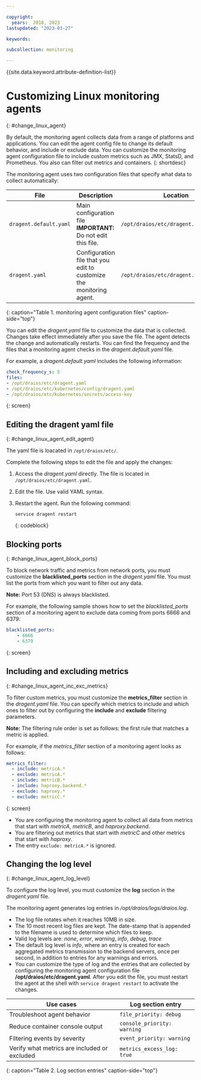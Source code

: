 ```yaml
---

copyright:
  years:  2018, 2023
lastupdated: "2023-03-27"

keywords:

subcollection: monitoring

---
```


{{site.data.keyword.attribute-definition-list}}

# Customizing Linux monitoring agents
{: #change_linux_agent}

By default, the monitoring agent collects data from a range of platforms and applications. You can edit the agent config file to change its default behavior, and include or exclude data. You can customize the monitoring agent configuration file to include custom metrics such as JMX, StatsD, and Prometheus. You also can filter out metrics and containers.
{: shortdesc}

The monitoring agent uses two configuration files that specify what data to collect automatically:

| File                   | Description                                                     | Location                                |
|------------------------|-----------------------------------------------------------------|-----------------------------------------|
| `dragent.default.yaml` | Main configuration file </br>**IMPORTANT:** Do not edit this file.  | `/opt/draios/etc/dragent.default.yaml`  |
| `dragent.yaml`         | Configuration file that you edit to customize the monitoring agent. | `/opt/draios/etc/dragent.yaml`          |
{: caption="Table 1. monitoring agent configuration files" caption-side="top"}

You can edit the *dragent.yaml* file to customize the data that is collected. Changes take effect immediately after you save the file. The agent detects the change and automatically restarts. You can find the frequency and the files that a monitoring agent checks in the *dragent.default.yaml* file.

For example, a *dragent.default.yaml* includes the following information:

```yaml
check_frequency_s: 5
files:
- /opt/draios/etc/dragent.yaml
- /opt/draios/etc/kubernetes/config/dragent.yaml
- /opt/draios/etc/kubernetes/secrets/access-key
```
{: screen}



## Editing the dragent yaml file
{: #change_linux_agent_edit_agent}

The yaml file is loacated in `/opt/draios/etc/`.

Complete the following steps to edit the file and apply the changes:

1. Access the *dragent.yaml* directly. The file is located in `/opt/draios/etc/dragent.yaml`.
2. Edit the file. Use valid YAML syntax.
3. Restart the agent. Run the following command:

    ```text
    service dragent restart
    ```
    {: codeblock}


## Blocking ports
{: #change_linux_agent_block_ports}

To block network traffic and metrics from network ports, you must customize the **blacklisted_ports** section in the *dragent.yaml* file. You must list the ports from which you want to filter out any data.

**Note:** Port 53 (DNS) is always blacklisted.

For example, the following sample shows how to set the *blacklisted_ports* section of a monitoring agent to exclude data coming from ports 6666 and 6379:

```yaml
blacklisted_ports:
    - 6666
    - 6379
```
{: screen}

## Including and excluding metrics
{: #change_linux_agent_inc_exc_metrics}

To filter custom metrics, you must customize the **metrics_filter** section in the *dragent.yaml* file. You can specify which metrics to include and which ones to filter out by configuring the **include** and **exclude** filtering parameters.

**Note:** The filtering rule order is set as follows: the first rule that matches a metric is applied.

For example, if the *metrics_filter* section of a monitoring agent looks as follows:

```yaml
metrics_filter:
  - include: metricA.*
  - exclude: metricA.*
  - include: metricB.*
  - include: haproxy.backend.*
  - exclude: haproxy.*
  - exclude: metricC.*
```
{: screen}

* You are configuring the monitoring agent to collect all data from metrics that start with *metricA*, *metricB*, and *haproxy.backend*.
* You are filtering out metrics that start with *metricC* and other metrics that start with *haproxy*.
* The entry `exclude: metricA.*` is ignored.


## Changing the log level
{: #change_linux_agent_log_level}

To configure the log level, you must customize the **log** section in the *dragent.yaml* file.

The monitoring agent generates log entries in */opt/draios/logs/draios.log*.
* The log file rotates when it reaches 10MB in size.
* The 10 most recent log files are kept. The date-stamp that is appended to the filename is used to determine which files to keep.
* Valid log levels are: *none*, *error*, *warning*, *info*, *debug*, *trace*
* The default log level is *info*, where an entry is created for each aggregated metrics transmission to the backend servers, once per second, in addition to entries for any warnings and errors.
* You can customize the type of log and the entries that are collected by configuring the monitoring agent configuration file **/opt/draios/etc/dragent.yaml**. After you edit the file, you must restart the agent at the shell with `service dragent restart` to activate the changes.

| Use cases                                     | Log section entry           |
|-----------------------------------------------|-----------------------------|
| Troubleshoot agent behavior                   | `file_priority: debug`      |
| Reduce container console output               | `console_priority: warning` |
| Filtering events by severity                  | `event_priority: warning`   |
| Verify what metrics are included or excluded  | `metrics_excess_log: true`  |
{: caption="Table 2. Log section entries" caption-side="top"}
